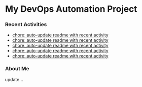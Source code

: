 # My DevOps Automation Project

### Recent Activities
<!-- activity:START -->
- [chore: auto-update readme with recent activity](https://github.com/kaigiii/mybowling-app/commit/201ef62cf4bced993053af62b1397d1be3b11d45)
- [chore: auto-update readme with recent activity](https://github.com/kaigiii/mybowling-app/commit/790d12a33f3b3b5029e2cddceb9871f0bb348b66)
- [chore: auto-update readme with recent activity](https://github.com/kaigiii/mybowling-app/commit/963187d7594d3668e19e9733e0c4fd3600448bd2)
- [chore: auto-update readme with recent activity](https://github.com/kaigiii/mybowling-app/commit/6e19a07dd917b59e64b4956eb91ee2ea4625e481)
- [chore: auto-update readme with recent activity](https://github.com/kaigiii/mybowling-app/commit/7096e8e2407d3ecffeea3e468d8e04e4e6fb2d91)
<!-- activity:END -->

### About Me
<!-- MYLINKS:START -->
<!-- MYLINKS:END -->

update...
